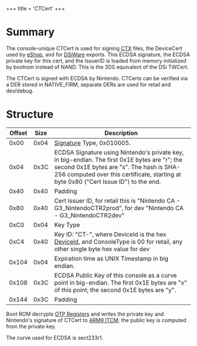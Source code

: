 +++
title = 'CTCert'
+++

# Summary

The console-unique CTCert is used for signing
[CTX](Title_Data_Structure "wikilink") files, the DeviceCert used by
[eShop](eShop "wikilink"), and for [DSiWare](DSiWare_Exports "wikilink")
exports. This ECDSA signature, the ECDSA private key for this cert, and
the IssuerID is loaded from memory initialized by bootrom instead of
NAND. This is the 3DS equivalent of the DSi TWCert.

The CTCert is signed with ECDSA by Nintendo. CTCerts can be verified via
a DER stored in NATIVE_FIRM, separate DERs are used for retail and
dev/debug.

# Structure

| Offset | Size | Description                                                                                                                                                                                                                       |
|--------|------|-----------------------------------------------------------------------------------------------------------------------------------------------------------------------------------------------------------------------------------|
| 0x00   | 0x04 | [Signature](Certificates "wikilink") Type, 0x010005.                                                                                                                                                                              |
| 0x04   | 0x3C | ECDSA Signature using Nintendo's private key, in big-endian. The first 0x1E bytes are "r"; the second 0x1E bytes are "s". The hash is SHA-256 computed over this certificate, starting at byte 0x80 ("Cert Issue ID") to the end. |
| 0x40   | 0x40 | Padding                                                                                                                                                                                                                           |
| 0x80   | 0x40 | Cert Issuer ID, for retail this is "Nintendo CA - G3_NintendoCTR2prod", for dev "Nintendo CA - G3_NintendoCTR2dev"                                                                                                                |
| 0xC0   | 0x04 | Key Type                                                                                                                                                                                                                          |
| 0xC4   | 0x40 | Key ID: "CT<DeviceId>-<ConsoleType>", where DeviceId is the hex [DeviceId](PSPXI:GetDeviceId "wikilink"), and ConsoleType is 00 for retail, any other single byte hex value for dev                                               |
| 0x104  | 0x04 | Expiration time as UNIX Timestamp in big endian.                                                                                                                                                                                  |
| 0x108  | 0x3C | ECDSA Public Key of this console as a curve point in big-endian. The first 0x1E bytes are "x" of this point; the second 0x1E bytes are "y".                                                                                       |
| 0x144  | 0x3C | Padding                                                                                                                                                                                                                           |

Boot ROM decrypts [OTP Registers](OTP_Registers "wikilink") and writes
the private key and Nintendo's signature of CTCert to [ARM9
ITCM](Memory_layout#ARM9_ITCM "wikilink"); the public key is computed
from the private key.

The curve used for ECDSA is sect233r1.
